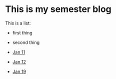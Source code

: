 # This is my semester blog

This is a list:

- first thing
- second thing

- [Jan 11](20230111_classmeeting.html)
- [Jan 12](20230112_hw.html)
- [Jan 19](20230119_classmeeting.html)
